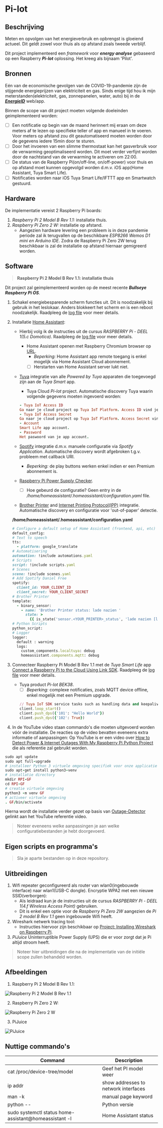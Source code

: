 # Pi-Iot
## Beschrijving
Meten en opvolgen van het energieverbruik en opbrengst is gloeiend actueel. Dit geldt zowel voor thuis als op afstand zoals tweede verblijf. 

Dit project implementeerd een *framework* voor ***energy analyse*** gebaseerd op een Raspberry ***Pi-Iot*** oplossing. Het kreeg als bijnaam 'Pilot'.
## Bronnen
Eén van de economische gevolgen van de COVID-19-pandemie zijn de stijgende energieprijzen van elektriciteit en gas. Sinds enige tijd hou ik mijn meterstanden(elektriciteit, gas, zonnepanelen, water, auto) bij in de ***[EnergieID](https://app.energyid.eu)*** web/app.  

Binnen de scope van dit project moeten volgende doeleinden geimplementeerd worden: 
- [ ] Een notificatie op begin van de maand herinnert mij eraan om deze meters af te lezen op specifieke teller of app en manueel in te voeren. Voor meters op afstand zou dit geautomatiseerd moeten worden door de gegevens iedere 15min door te sturen. 
- [ ] Door het invoeren van een slimme thermostaat kan het gasverbruik voor de verwarming geoptimaliseerd worden. Dit moet verder verfijnt worden door de nachtstand van de verwarming te activeren om 22:00.
- [ ] De status van de Raspberry Pi(on/off-line, on/off-power) voor thuis en op afstand moet kunnen opgevolgd worden d.m.v. iOS app(Home Assistant, Tuya Smart Life). 
- [ ] Notificaties worden naar iOS Tuya Smart Life/IFTTT app en Smartwatch gestuurd. 
## Hardware
De implementatie vereist 2 Raspberry Pi boards: 
1. *Raspberry Pi 2 Model B Rev 1.1:* installatie thuis. 
2. *Raspberry Pi Zero 2 W:* installatie op afstand.
     * Aangezien hardware levering een probleem is in deze pandemie periode zal ik terugvallen op de beschikbare *ESP8266 Wemos D1 mini en Arduino IDE*. Zodra de Raspberry Pi Zero 2W terug beschikbaar is zal de installatie op afstand hiernaar gemigreerd worden. 
## Software
>**Raspberry Pi 2 Model B Rev 1.1: installatie thuis**

Dit project zal geimplementeerd worden op de meest recente ***Bullseye Raspberry Pi OS***. 
1. Schakel energiebesparende scherm functies uit. Dit is noodzakelijk bij gebruik in het leslokaar. Anders blokkeert het scherm en is een reboot noodzakelijk. Raadpleeg de [log file](Logs/Energiebesparende_functies_logfile.txt) voor meer details. 

2. Installatie [Home Assistant](https://www.home-assistant.io): 
   * Hierbij volg ik de instructies uit de cursus *RASPBERRY Pi - DEEL 1(5.c Domotica)*. Raadpleeg de [log file](Logs/Home_Assitant_logfile.txt) voor meer details. 
     * Home Assistant openen met Raspberry Chromium browser op [URL](http://RPIDanUyt.local:8123).
       - *Beperking:* Home Assistant app remote toegang is enkel mogelijk via Home Assistant Cloud abonnement. 
       - [ ] Herstarten van Home Assistant server lukt niet.
   * [Tuya](https://www.home-assistant.io/integrations/tuya) integratie van alle *Powered by Tuya* apparaten die toegevoegd zijn aan de *Tuya Smart* app. 
     * Tuya Cloud *Pi-Iot* project. Automatische discovery Tuya waarin volgende gegevens moeten ingevoerd worden:
     
     ```ruby
     - Tuya IoT Access ID
     Ga naar je cloud project op Tuya IoT Platform. Access ID vind je onder Authorization Key in het Project Overview tab.
     - Tuya IoT Access Secret
     Ga naar je cloud project op Tuya IoT Platform. Access Secret vind je onder Authorization Key in het Project Overview tab.
     - Account
     Smart Life app account.
     - Password
     Het paswoord van je app account.
     ```
     
   * [Spotify](https://www.home-assistant.io/integrations/spotify/) integratie d.m.v. manuele configuratie via *Spotify Application*. Automatische discovery wordt afgebroken t.g.v. probleem met callback URI. 
     - *Beperking:* de play buttons werken enkel indien er een Premium abonnement is.
   * [Raspberry Pi Power Supply Checker](https://www.home-assistant.io/integrations/rpi_power). 
      - [ ] Hoe gebeurd de configuratie? Geen entry in de */home/homeassistant/.homeassistant/configuration.yaml* file.
   * [Brother Printer](https://www.home-assistant.io/integrations/brother) and [Internet Printing Protocol(IPP)](https://www.home-assistant.io/integrations/ipp) integratie. Automatische discovery en configuratie voor 'out-of-paper' detectie. 

   **/home/homeassistant/.homeassistant/configuration.yaml**

   ```ruby
   # Configure a default setup of Home Assistant (frontend, api, etc)
   default_config:
   # Text to speech
   tts:
     - platform: google_translate
   # Automatisering
   automation: !include automations.yaml
   # Scripts
   script: !include scripts.yaml
   # Scenes
   scene: !include scenes.yaml
   # Add Spotify Daniel Free
   spotify:
     client_id: YOUR_CLIENT_ID
     client_secret: YOUR_CLIENT_SECRET
   # Brother Printer
   template:
     - binary_sensor:
       - name: 'Brother Printer status: lade nazien '
         state: >
           {{ is_state('sensor.<YOUR_PRINTER>_status', 'lade nazien [lade #1]') }}
   # Python Scripts
   python_script:
   # Logger
   logger:
     default : warning
     logs:
       custom_components.localtuya: debug
       homeassistant.components.mqtt: debug
   ```

3. Connecteer Raspberry Pi Model B Rev 1.1 met de *Tuya Smart Life* app [Connect a Raspberry Pi to the Cloud Using Link SDK](https://developer.tuya.com/en/demo/link-sdk-demo-raspberry-pi). Raadpleeg de [log file](Logs/Pi-Iot_BEK38_logfile.txt) voor meer details. 
   * Tuya product *Pi-Iot BEK38*.
      - [ ] *Beperking:* complexe notificaties, zoals MQTT device offline, enkel mogelijk met een Premium upgrade.

      ```ruby
      // Tuya IoT SDK service tasks such as handling data and keepalive mechanism.client.connect()
      client.loop_start()
      client.push_dps({'101': "Hello World"})
      client.push_dps({'102': True})
      ```

4. In de YouTube video staan commando's die moeten uitgevoerd worden vóór de installatie. De reacties op de video bevatten eveneens extra informatie of aanpassingen: Op YouTube is er een video over [How to Detect Power & Internet Outages With My Raspberry Pi Python Project](https://www.youtube.com/watch?v=Tj0mNO3ZDao/) die als referentie zal gebruikt worden. 

```ruby
sudo apt update
sudo apt full-upgrade
# installeer Python 3 virtuele omgeving specifiek voor onze applicatie
sudo apt-get install python3-venv
# installatie directory
mkdir RPI-GF
cd RPI-GF
# creatie virtuele omgeving
python3 -m venv GF
# activeer virtuele omgeving
. GF/bin/activate
```

Hierna wordt de installatie verder gezet op basis van [Outage-Detector](https://github.com/fabytm/Outage-Detector/) gelinkt aan het YouTube referentie video. 
>Noteer eveneens welke aanpassingen je aan welke configuratiebestanden je hebt doorgevoerd.
## Eigen scripts en programma's
>Sla je aparte bestanden op in deze repository.

## Uitbreidingen
1. Wifi repeater geconfigureerd als router van wlan0(ingebouwde interface) naar wlan1(USB-C dongle). Encryptie WPA2 met een nieuwe SSID(verborgen):
   * Als leidraad kun je de instructies uit de cursus *RASPBERRY Pi - DEEL 1(4.f Wireless Access Point)* gebruiken. 
   * Dit is enkel een optie voor de *Raspberry Pi Zero 2W* aangezien de *Pi 2 model B Rev 1.1* geen ingebouwde Wifi heeft. 
2. Wireshark netwerk tracing tool: 
   * Instructies hiervoor zijn beschikbaar op  [Project: Installing Wireshark on Raspberry Pi](https://unboxing-tomorrow.com/project-installing-wireshark-on-raspberry-pi/).
3. *PiJuice* Uninterruptible Power Supply (UPS) die er voor zorgt dat je Pi altijd stroom heeft.
>Noteer hier uitbreidingen die na de implementatie van de initiële scope zullen behandeld worden. 
## Afbeeldingen
1.  Raspberry Pi 2 Model B Rev 1.1:

![Raspberry Pi 2 Model B Rev 1.1](Images/raspberry-pi-2-model-b-v11-1gb-ram.jpg)

2. Raspberry Pi Zero 2 W:

![Raspberry Pi Zero 2 W](Images/raspberry-pi-zero-2-w-hero-800x535.jpg)

3. PiJuice

![PiJuice](Images/raspberry-pi-zero-2-w-hero-800x535.jpg)

## Nuttige commando's
| Command | Description |
| --- | --- |
| cat /proc/device-tree/model | Geef het PI model weer |
| ip addr | show addresses to network interfaces |
| man -k | manual page keyword |
| python -- | Python versie |
| sudo systemctl status home-assistant@homeassistant -l | Home Assistant status |
